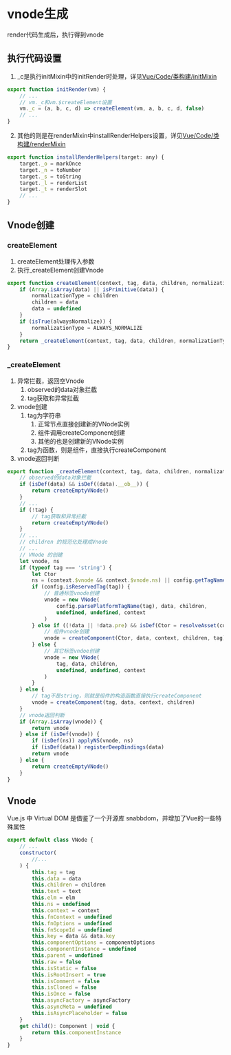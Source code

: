 # vnode生成

render代码生成后，执行得到vnode

## 执行代码设置

1. _c是执行initMixin中的initRender时处理，详见[Vue/Code/类构建/initMixin](../01-类构建/02-initMixin.md)
    

```js
export function initRender(vm) {
    // ...
    // vm._c和vm.$createElement设置
    vm._c = (a, b, c, d) => createElement(vm, a, b, c, d, false)
    // ...
}
```

2. 其他的则是在renderMixin中installRenderHelpers设置，详见[Vue/Code/类构建/renderMixin](../01-类构建/06-renderMixin.md)

```js
export function installRenderHelpers(target: any) {
    target._o = markOnce
    target._n = toNumber
    target._s = toString
    target._l = renderList
    target._t = renderSlot
    // ...
}
```

## Vnode创建

### createElement

1. createElement处理传入参数
2. 执行_createElement创建Vnode

```js
export function createElement(context, tag, data, children, normalizationType, alwaysNormalize) {
    if (Array.isArray(data) || isPrimitive(data)) {
        normalizationType = children
        children = data
        data = undefined
    }
    if (isTrue(alwaysNormalize)) {
        normalizationType = ALWAYS_NORMALIZE
    }
    return _createElement(context, tag, data, children, normalizationType)
}
```

### _createElement

1. 异常拦截，返回空Vnode
   1. observed的data对象拦截
   2. tag获取和异常拦截
2. vnode创建
   1. tag为字符串
      1. 正常节点直接创建新的VNode实例
      2. 组件调用createComponent创建
      3. 其他的也是创建新的VNode实例
   2. tag为函数，则是组件，直接执行createComponent
3. vnode返回判断

```js
export function _createElement(context, tag, data, children, normalizationType) {
    // observed的data对象拦截
    if (isDef(data) && isDef((data).__ob__)) {
        return createEmptyVNode()
    }
    // ...
    if (!tag) {
        // tag获取和异常拦截
        return createEmptyVNode()
    }
    // ...
    // children 的规范化处理成Vnode
    // ...
    // VNode 的创建
    let vnode, ns
    if (typeof tag === 'string') {
        let Ctor
        ns = (context.$vnode && context.$vnode.ns) || config.getTagNamespace(tag)
        if (config.isReservedTag(tag)) {
            // 普通标签vnode创建
            vnode = new VNode(
                config.parsePlatformTagName(tag), data, children,
                undefined, undefined, context
            )
        } else if ((!data || !data.pre) && isDef(Ctor = resolveAsset(context.$options, 'components', tag))) {
            // 组件vnode创建
            vnode = createComponent(Ctor, data, context, children, tag)
        } else {
            // 其它标签vndoe创建
            vnode = new VNode(
                tag, data, children,
                undefined, undefined, context
            )
        }
    } else {
        // tag不是string，则就是组件的构造函数直接执行createComponent
        vnode = createComponent(tag, data, context, children)
    }
    // vnode返回判断
    if (Array.isArray(vnode)) {
        return vnode
    } else if (isDef(vnode)) {
        if (isDef(ns)) applyNS(vnode, ns)
        if (isDef(data)) registerDeepBindings(data)
        return vnode
    } else {
        return createEmptyVNode()
    }
}
```

## Vnode

Vue.js 中 Virtual DOM 是借鉴了一个开源库 snabbdom，并增加了Vue的一些特殊属性

```js
export default class VNode {
    // ...
    constructor(
        //...
    ) {
        this.tag = tag
        this.data = data
        this.children = children
        this.text = text
        this.elm = elm
        this.ns = undefined
        this.context = context
        this.fnContext = undefined
        this.fnOptions = undefined
        this.fnScopeId = undefined
        this.key = data && data.key
        this.componentOptions = componentOptions
        this.componentInstance = undefined
        this.parent = undefined
        this.raw = false
        this.isStatic = false
        this.isRootInsert = true
        this.isComment = false
        this.isCloned = false
        this.isOnce = false
        this.asyncFactory = asyncFactory
        this.asyncMeta = undefined
        this.isAsyncPlaceholder = false
    }
    get child(): Component | void {
        return this.componentInstance
    }
}
```
